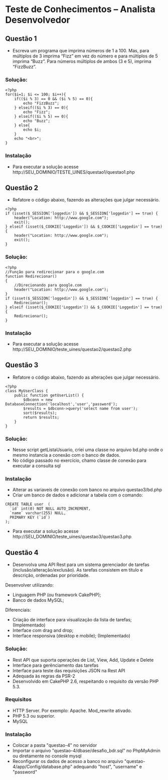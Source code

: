 # Teste de Conhecimentos – Analista Desenvolvedor

## Questão 1
* Escreva um programa que imprima números de 1 a 100. Mas, para múltiplos de 3 imprima “Fizz” em vez do número e para múltiplos de 5 imprima “Buzz”. Para números múltiplos de ambos (3 e 5), imprima “FizzBuzz”.

### Solução: 

```
<?php
for($i=1; $i <= 100; $i++){
    if(($i % 3) == 0 && ($i % 5) == 0){
        echo "FizzBuzz";
    } elseif(($i % 3) == 0){
        echo "Fizz";
    } elseif(($i % 5) == 0){
        echo "Buzz";
    } else{
        echo $i;
    }
    echo "<br>";
}

```

### Instalação
* Para executar a solução acesse http://SEU_DOMINIO/TESTE_UINES/questao1/questao1.php

## Questão 2
* Refatore o código abaixo, fazendo as alterações que julgar necessário.
```
<?php
if (isset($_SESSION['loggedin']) && $_SESSION['loggedin'] == true) {
    header("Location: http://www.google.com");
    exit();
} elseif (isset($_COOKIE['Loggedin']) && $_COOKIE['Loggedin'] == true) {
    header("Location: http://www.google.com");
    exit();
}
```

### Solução: 
```
<?php
//Função para redirecionar para o google.com
function Redirecionar()
{
    //Direcionando para google.com
    header("Location: http://www.google.com");
}
if (isset($_SESSION['loggedin']) && $_SESSION['loggedin'] == true) {
    Redirecionar();
} elseif (isset($_COOKIE['Loggedin']) && $_COOKIE['Loggedin'] == true) {
    Redirecionar();
}
```
### Instalação
* Para executar a solução acesse http://SEU_DOMINIO/teste_uines/questao2/questao2.php

## Questão 3
* Refatore o código abaixo, fazendo as alterações que julgar necessário.
```
<?php
class MyUserClass {
    public function getUserList() {
        $dbconn = new DatabaseConnection('localhost','user','password');
        $results = $dbconn->query('select name from user');
        sort($results);
        return $results;
    }
}
```

### Solução: 
* Nesse script getListaUsuario, criei uma classe no arquivo bd.php onde o mesmo instancia a conexão com o banco de dados.
* No código passado no exercício, chamo classe de conexão para executar a consulta sql


### Instalação
* Alterar as variaveis de conexão com banco no arquivo questao3/bd.php
* Criar um banco de dados e adicionar a tabela com o comando:
```
CREATE TABLE user  (
  `id` int(0) NOT NULL AUTO_INCREMENT,
  `name` varchar(255) NULL,
  PRIMARY KEY (`id`)
);
```
* Para executar a solução acesse http://SEU_DOMINIO/teste_uines/questao3/questao3.php

## Questão 4
* Desenvolva uma API Rest para um sistema gerenciador de tarefas (inclusão/alteração/exclusão). As tarefas consistem em título e descrição, ordenadas por prioridade.

Desenvolver utilizando:
* Linguagem PHP (ou framework CakePHP);
* Banco de dados MySQL;

Diferenciais:
* Criação de interface para visualização da lista de tarefas; (Implementado)
* Interface com drag and drop;
* Interface responsiva (desktop e mobile); (Implementado)

### Solução: 
- Rest API que suporta operações de List, View, Add, Update e Delete
- Interface para gerênciamento das tarefas
- Interface para teste das requisições JSON na Rest API
- Adequada às regras da PSR-2
- Desenvolvido em CakePHP 2.6, respeitando o requisito da versão PHP 5.3.

### Requisitos
* HTTP Server. Por exemplo: Apache. Mod_rewrite ativado.
* PHP 5.3 ou superior.
* MySQL

### Instalação
* Colocar a pasta "questao-4" no servidor
* Importar o arquivo "questao-4/dbase/desafio_bdr.sql" no PhpMyAdmin ou diretamente no console mysql
* Reconfigurar os dados de acesso a banco no arquivo "questao-4/app/Config/database.php" adequando "host", "username" e "password"
